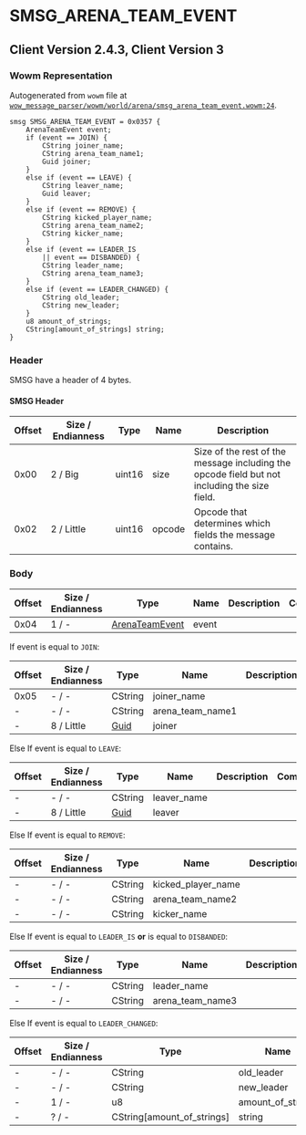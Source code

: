# SMSG_ARENA_TEAM_EVENT

## Client Version 2.4.3, Client Version 3

### Wowm Representation

Autogenerated from `wowm` file at [`wow_message_parser/wowm/world/arena/smsg_arena_team_event.wowm:24`](https://github.com/gtker/wow_messages/tree/main/wow_message_parser/wowm/world/arena/smsg_arena_team_event.wowm#L24).
```rust,ignore
smsg SMSG_ARENA_TEAM_EVENT = 0x0357 {
    ArenaTeamEvent event;
    if (event == JOIN) {
        CString joiner_name;
        CString arena_team_name1;
        Guid joiner;
    }
    else if (event == LEAVE) {
        CString leaver_name;
        Guid leaver;
    }
    else if (event == REMOVE) {
        CString kicked_player_name;
        CString arena_team_name2;
        CString kicker_name;
    }
    else if (event == LEADER_IS
        || event == DISBANDED) {
        CString leader_name;
        CString arena_team_name3;
    }
    else if (event == LEADER_CHANGED) {
        CString old_leader;
        CString new_leader;
    }
    u8 amount_of_strings;
    CString[amount_of_strings] string;
}
```
### Header

SMSG have a header of 4 bytes.

#### SMSG Header

| Offset | Size / Endianness | Type   | Name   | Description |
| ------ | ----------------- | ------ | ------ | ----------- |
| 0x00   | 2 / Big           | uint16 | size   | Size of the rest of the message including the opcode field but not including the size field.|
| 0x02   | 2 / Little        | uint16 | opcode | Opcode that determines which fields the message contains.|

### Body

| Offset | Size / Endianness | Type | Name | Description | Comment |
| ------ | ----------------- | ---- | ---- | ----------- | ------- |
| 0x04 | 1 / - | [ArenaTeamEvent](arenateamevent.md) | event |  |  |

If event is equal to `JOIN`:

| Offset | Size / Endianness | Type | Name | Description | Comment |
| ------ | ----------------- | ---- | ---- | ----------- | ------- |
| 0x05 | - / - | CString | joiner_name |  |  |
| - | - / - | CString | arena_team_name1 |  |  |
| - | 8 / Little | [Guid](../spec/packed-guid.md) | joiner |  |  |

Else If event is equal to `LEAVE`:

| Offset | Size / Endianness | Type | Name | Description | Comment |
| ------ | ----------------- | ---- | ---- | ----------- | ------- |
| - | - / - | CString | leaver_name |  |  |
| - | 8 / Little | [Guid](../spec/packed-guid.md) | leaver |  |  |

Else If event is equal to `REMOVE`:

| Offset | Size / Endianness | Type | Name | Description | Comment |
| ------ | ----------------- | ---- | ---- | ----------- | ------- |
| - | - / - | CString | kicked_player_name |  |  |
| - | - / - | CString | arena_team_name2 |  |  |
| - | - / - | CString | kicker_name |  |  |

Else If event is equal to `LEADER_IS` **or** 
is equal to `DISBANDED`:

| Offset | Size / Endianness | Type | Name | Description | Comment |
| ------ | ----------------- | ---- | ---- | ----------- | ------- |
| - | - / - | CString | leader_name |  |  |
| - | - / - | CString | arena_team_name3 |  |  |

Else If event is equal to `LEADER_CHANGED`:

| Offset | Size / Endianness | Type | Name | Description | Comment |
| ------ | ----------------- | ---- | ---- | ----------- | ------- |
| - | - / - | CString | old_leader |  |  |
| - | - / - | CString | new_leader |  |  |
| - | 1 / - | u8 | amount_of_strings |  |  |
| - | ? / - | CString[amount_of_strings] | string |  |  |

